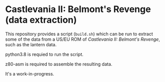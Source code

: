 # Castlevania II: Belmont's Revenge (data extraction)

This repository provides a script (`build.sh`) which can be run to extract some
of the data from a US/EU ROM of *Castlevania II: Belmont's Revenge*, such as the lantern data.

python3.8 is requied to run the script.

z80-asm is required to assemble the resulting data.

It's a work-in-progress.